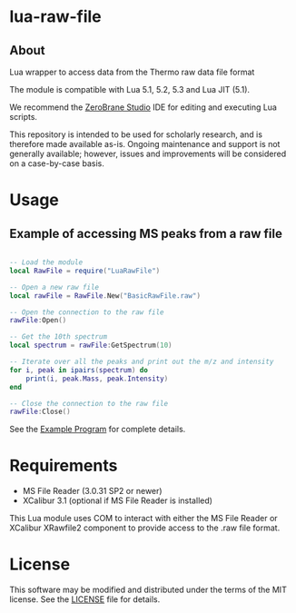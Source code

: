 # lua-raw-file

## About
Lua wrapper to access data from the Thermo raw data file format

The module is compatible with Lua 5.1, 5.2, 5.3 and Lua JIT (5.1).

We recommend the [ZeroBrane Studio](https://github.com/pkulchenko/ZeroBraneStudio/) IDE for editing and executing Lua scripts.

This repository is intended to be used for scholarly research, and is therefore made available as-is.  Ongoing maintenance and support is not generally available; however, issues and improvements will be considered on a case-by-case basis.

# Usage

## Example of accessing MS peaks from a raw file

```lua

-- Load the module
local RawFile = require("LuaRawFile")	

-- Open a new raw file
local rawFile = RawFile.New("BasicRawFile.raw")

-- Open the connection to the raw file
rawFile:Open()

-- Get the 10th spectrum
local spectrum = rawFile:GetSpectrum(10)

-- Iterate over all the peaks and print out the m/z and intensity
for i, peak in ipairs(spectrum) do
	print(i, peak.Mass, peak.Intensity)
end

-- Close the connection to the raw file
rawFile:Close()

```

See the [Example Program](example/RawFileExample.lua) for complete details.


# Requirements

 * MS File Reader (3.0.31 SP2 or newer)
 * XCalibur 3.1 (optional if MS File Reader is installed)
 
 This Lua module uses COM to interact with either the MS File Reader or XCalibur XRawfile2 component to provide access to the .raw file format.
 
# License
 
This software may be modified and distributed under the terms of the MIT license.  See the [LICENSE](LICENSE.md) file for details.